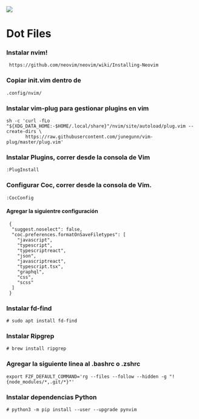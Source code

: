 <img src="https://cdn.cdnlogo.com/logos/n/21/neovim.svg">

# Dot Files 

### Instalar nvim!

```console
 https://github.com/neovim/neovim/wiki/Installing-Neovim 
```

### Copiar init.vim dentro de 
```console
.config/nvim/
```

### Instalar vim-plug para gestionar plugins en vim

```console
sh -c 'curl -fLo "${XDG_DATA_HOME:-$HOME/.local/share}"/nvim/site/autoload/plug.vim --create-dirs \
       https://raw.githubusercontent.com/junegunn/vim-plug/master/plug.vim'
```

### Instalar Plugins, correr desde la consola de Vim
```console
:PlugInstall
```

### Configurar Coc, correr desde la consola de Vim.
```console
:CocConfig
```

#### Agregar la siguientre configuración
```console
 {
  "suggest.noselect": false,
  "coc.preferences.formatOnSaveFiletypes": [
    "javascript",
    "typescript",
    "typescriptreact",
    "json",
    "javascriptreact",
    "typescript.tsx",
    "graphql",
    "css",
    "scss"
  ]
 }
```
### Instalar fd-find
```console
# sudo apt install fd-find
```

### Instalar Ripgrep
```console
# brew install ripgrep
```

### Agregar la siguiente linea al .bashrc o .zshrc
```console
export FZF_DEFAULT_COMMAND='rg --files --follow --hidden -g "!{node_modules/*,.git/*}"'
```

### Instalar dependencias Python
```console
# python3 -m pip install --user --upgrade pynvim

